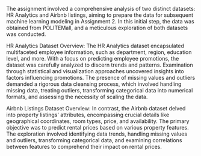 The assignment involved a comprehensive analysis of two distinct datasets: HR Analytics and Airbnb listings, aiming to prepare the data for subsequent machine learning modeling in Assignment 2. In this initial step, the data was obtained from POLITEMall, and a meticulous exploration of both datasets was conducted.

HR Analytics Dataset Overview:
The HR Analytics dataset encapsulated multifaceted employee information, such as department, region, education level, and more. With a focus on predicting employee promotions, the dataset was carefully analyzed to discern trends and patterns. Examination through statistical and visualization approaches uncovered insights into factors influencing promotions. The presence of missing values and outliers demanded a rigorous data cleansing process, which involved handling missing data, treating outliers, transforming categorical data into numerical formats, and assessing the necessity of scaling the data.

Airbnb Listings Dataset Overview:
In contrast, the Airbnb dataset delved into property listings' attributes, encompassing crucial details like geographical coordinates, room types, price, and availability. The primary objective was to predict rental prices based on various property features. The exploration involved identifying data trends, handling missing values and outliers, transforming categorical data, and examining correlations between features to comprehend their impact on rental prices.
